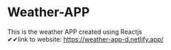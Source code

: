 # Weather-APP
This is the weather APP created using Reactjs <br>
✔✔link to website: https://weather-app-d.netlify.app/
